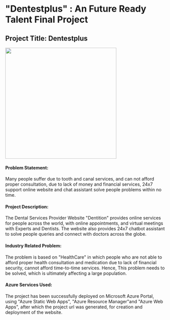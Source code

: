 # "Dentestplus" : An Future Ready Talent Final Project

## Project Title: Dentestplus


<p align="left"> <img src="https://cdn.firstcry.com/education/2022/04/26104239/1686721738.jpg" height="350px" /> </p>

#### Problem Statement:
Many people suffer due to tooth and canal services, and can not afford proper consultation, due to lack of money and financial services, 24x7 support online website and chat assistant solve people problems within no time.

#### Project Description:
The Dental Services Provider Website "Dentition" provides online services for people across the world, with online appointments, and virtual meetings with Experts and Dentists. The website also provides 24x7 chatbot assistant to solve people queries and connect with doctors across the globe.

#### Industry Related Problem:
The problem is based on "HealthCare" in which people who are not able to afford proper health consultation and medication due to lack of financial security, cannot afford time-to-time services. Hence, This problem needs to be solved, which is ultimately affecting a large population. 
 
#### Azure Services Used:
The project has been successfully deployed on Microsoft Azure Portal, using "Azure Static Web Apps", "Azure Resource Manager"and "Azure Web Apps", after which the project url was generated, for creation and deployment of the website.
